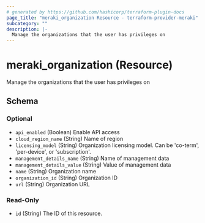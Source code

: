 ```yaml
---
# generated by https://github.com/hashicorp/terraform-plugin-docs
page_title: "meraki_organization Resource - terraform-provider-meraki"
subcategory: ""
description: |-
  Manage the organizations that the user has privileges on
---
```


# meraki_organization (Resource)

Manage the organizations that the user has privileges on



<!-- schema generated by tfplugindocs -->
## Schema

### Optional

- `api_enabled` (Boolean) Enable API access
- `cloud_region_name` (String) Name of region
- `licensing_model` (String) Organization licensing model. Can be 'co-term', 'per-device', or 'subscription'.
- `management_details_name` (String) Name of management data
- `management_details_value` (String) Value of management data
- `name` (String) Organization name
- `organization_id` (String) Organization ID
- `url` (String) Organization URL

### Read-Only

- `id` (String) The ID of this resource.


